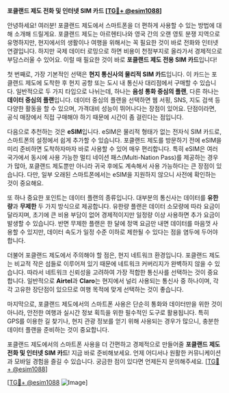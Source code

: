 **포클랜드 제도 전화 및 인터넷 SIM 카드 [[TG💪+ @esim1088](https://t.me/s/esim1088)]**

안녕하세요! 여러분! 포클랜드 제도에서 스마트폰을 더 편하게 사용할 수 있는 방법에 대해 소개해 드릴게요. 포클랜드 제도는 아르헨티나와 영국 간의 오랜 영토 분쟁 지역으로 유명하지만, 현지에서의 생활이나 여행을 위해서는 꼭 필요한 것이 바로 전화와 인터넷 연결입니다. 하지만 국제 데이터 로밍으로 하면 비용이 천정부지로 올라가서 경제적으로 부담스러울 수 있어요. 이럴 때 필요한 것이 바로 **포클랜드 제도 전용 SIM 카드**입니다!

첫 번째로, 가장 기본적인 선택은 **현지 통신사의 물리적 SIM 카드**입니다. 이 카드는 포클랜드 제도에 도착한 후 현지 공항 또는 도시 내 통신사 대리점에서 구매할 수 있습니다. 일반적으로 두 가지 타입으로 나뉘는데, 하나는 **음성 통화 중심의 플랜**, 다른 하나는 **데이터 중심의 플랜**입니다. 데이터 중심의 플랜을 선택하면 웹 서핑, SNS, 지도 검색 등 다양한 활동을 할 수 있으며, 가격대비 성능이 뛰어나다는 장점이 있어요. 단점이라면, 공식 매장에서 직접 구매해야 하기 때문에 시간이 좀 걸린다는 점입니다.

다음으로 추천하는 것은 **eSIM**입니다. eSIM은 물리적 형태가 없는 전자식 SIM 카드로, 스마트폰의 설정에서 쉽게 추가할 수 있습니다. 포클랜드 제도를 방문하기 전에 eSIM을 미리 준비하면 도착하자마자 바로 사용할 수 있어 매우 편리합니다. 특히 eSIM은 여러 국가에서 동시에 사용 가능한 멀티 네이션 패스(Multi-Nation Pass)를 제공하는 경우가 많아, 포클랜드 제도뿐만 아니라 귀국 후에도 계속해서 사용 가능하다는 큰 장점이 있습니다. 다만, 일부 오래된 스마트폰에서는 eSIM을 지원하지 않으니 사전에 확인하는 것이 중요해요.

또 하나 중요한 포인트는 데이터 플랜의 종류입니다. 대부분의 통신사는 데이터를 **유한량**과 **무제한** 두 가지 방식으로 제공합니다. 유한량 플랜은 데이터 소모량에 따라 요금이 달라지며, 초기에 큰 비용 부담이 없어 경제적이지만 일정량 이상 사용하면 추가 요금이 발생할 수 있습니다. 반면 무제한 플랜은 한 달에 정액 요금만 내면 데이터를 마음껏 사용할 수 있지만, 데이터 속도가 일정 수준 이하로 제한될 수 있다는 점을 염두에 두어야 합니다.

더불어 포클랜드 제도에서 주의해야 할 점은, 현지 네트워크 환경입니다. 포클랜드 제도는 비교적 작은 섬들로 이루어져 있기 때문에 네트워크 커버리지가 완벽하지 않을 수 있습니다. 따라서 네트워크 신뢰성을 고려하여 가장 적합한 통신사를 선택하는 것이 중요합니다. 일반적으로 **Airtel**과 **Claro**는 현지에서 널리 사용되는 통신사 중 하나이며, 각각 고유한 장단점이 있으므로 여행 목적에 맞게 선택하는 것이 좋습니다.

마지막으로, 포클랜드 제도에서의 스마트폰 사용은 단순히 통화와 데이터만을 위한 것이 아니라, 안전한 여행과 실시간 정보 획득을 위한 필수적인 도구로 활용됩니다. 특히 GPS를 이용한 길 찾기나, 현지 관광 정보를 얻기 위해 사용되는 경우가 많으니, 충분한 데이터 플랜을 준비하는 것이 중요합니다.

포클랜드 제도에서의 스마트폰 사용을 더 간편하고 경제적으로 만들어줄 **포클랜드 제도 전화 및 인터넷 SIM 카드**! 지금 바로 준비해보세요. 언제 어디서나 원활한 커뮤니케이션과 모바일 경험을 즐길 수 있습니다. 궁금한 점이 있다면 언제든지 문의해주세요. [[TG💪+ @esim1088](https://t.me/s/esim1088)]

[[TG💪+ @esim1088](https://t.me/s/esim1088) ![Image](https://i.postimg.cc/Y0z9fWf4/image.png)]